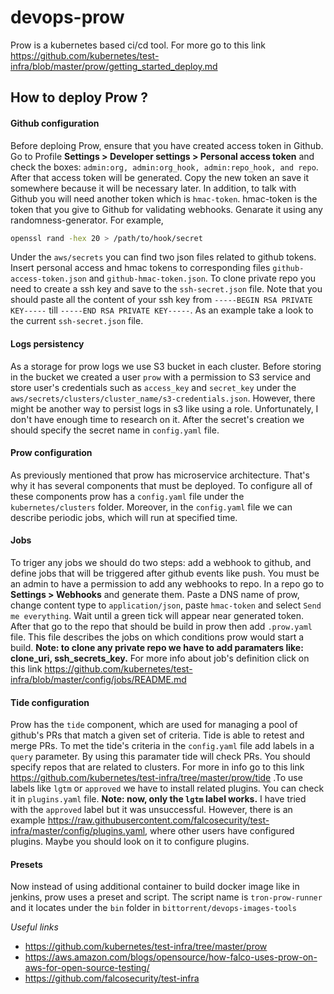 # devops-prow
Prow is a kubernetes based ci/cd tool. For more go to this link https://github.com/kubernetes/test-infra/blob/master/prow/getting_started_deploy.md
## How to deploy Prow ?
#### Github configuration
Before deploing Prow, ensure that you have created access token in Github. Go to Profile __Settings > Developer settings > Personal access token__ and check the boxes: `admin:org, admin:org_hook, admin:repo_hook, and repo`. After that access token will be generated. Copy the new token an save it somewhere because it will be necessary later. In addition, to talk with Github you will need another token which is `hmac-token`. hmac-token is the token that you give to Github for validating webhooks. Genarate it using any randomness-generator. For example,
```bash
openssl rand -hex 20 > /path/to/hook/secret  
```
Under the `aws/secrets` you can find two json files related to github tokens. Insert personal access and hmac tokens to corresponding files `github-access-token.json` and `github-hmac-token.json`. To clone private repo you need to create a ssh key and save to the `ssh-secret.json` file. Note that you should paste all the content of your ssh key from `-----BEGIN RSA PRIVATE KEY-----` till `-----END RSA PRIVATE KEY-----`. As an example take a look to the current `ssh-secret.json` file.

#### Logs persistency
As a storage for prow logs we use S3 bucket in each cluster. Before storing in the bucket we created a user `prow` with a permission to S3 service and store user's credentials such as `access_key` and `secret_key` under the `aws/secrets/clusters/cluster_name/s3-credentials.json`. However, there might be another way to persist logs in s3 like using a role. Unfortunately, I don't have enough time to research on it. After the secret's creation we should specify the secret name in `config.yaml` file.

#### Prow configuration
As previously mentioned that prow has microservice architecture. That's why it has several components that must be deployed. To configure all of these components prow has a `config.yaml` file under the `kubernetes/clusters` folder. Moreover, in the `config.yaml` file we can describe periodic jobs, which will run at specified time.

#### Jobs
To triger any jobs we should do two steps: add a webhook to github, and define jobs that will be triggered after github events like push. You must be an admin to have a permission to add any webhooks to repo. In a repo go to __Settings > Webhooks__ and generate them. Paste a DNS name of prow, change content type to `application/json`, paste `hmac-token` and select `Send me everything`. Wait until a green tick will appear near generated token. After that go to the repo that should be build in prow then add `.prow.yaml` file. This file describes the jobs on which conditions prow would start a build. __Note: to clone any private repo we have to add paramaters like: clone_uri, ssh_secrets_key.__ For more info about job's definition click on this link https://github.com/kubernetes/test-infra/blob/master/config/jobs/README.md 

#### Tide configuration
Prow has the `tide` component, which are used for managing a pool of github's PRs that match a given set of criteria. Tide is able to retest and merge PRs. To met the tide's criteria in the `config.yaml` file add labels in a `query` parameter. By using this paramater tide will check PRs. You should specify repos that are related to clusters. For more in info go to this link https://github.com/kubernetes/test-infra/tree/master/prow/tide .To use labels like `lgtm` or `approved` we have to install related plugins. You can check it in `plugins.yaml` file. __Note: now, only the `lgtm` label works.__ I have tried with the `approved` label but it was unsuccessful. However, there is an example https://raw.githubusercontent.com/falcosecurity/test-infra/master/config/plugins.yaml, where other users have configured plugins. Maybe you should look on it to configure plugins.

#### Presets
Now instead of using additional container to build docker image like in jenkins, prow uses a preset and script. The script name is `tron-prow-runner` and it locates under the `bin` folder in `bittorrent/devops-images-tools`

*Useful links*
- https://github.com/kubernetes/test-infra/tree/master/prow
- https://aws.amazon.com/blogs/opensource/how-falco-uses-prow-on-aws-for-open-source-testing/
- https://github.com/falcosecurity/test-infra

